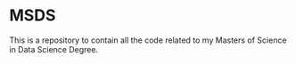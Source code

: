 # MSDS

This is a repository to contain all the code related to my Masters of Science in Data Science Degree.
